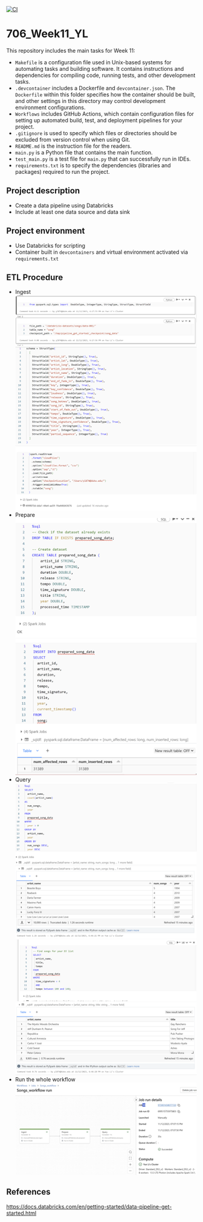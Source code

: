 [![CI](https://github.com/nogibjj/706_Week01_YL/actions/workflows/cicd.yml/badge.svg)](https://github.com/nogibjj/706_Week01_YL/actions/workflows/cicd.yml)

# 706_Week11_YL

This repository includes the main tasks for Week 11:

* `Makefile` is a configuration file used in Unix-based systems for automating tasks and building software. It contains instructions and dependencies for compiling code, running tests, and other development tasks.
* `.devcontainer` includes a Dockerfile and `devcontainer.json`. The `Dockerfile` within this folder specifies how the container should be built, and other settings in this directory may control development environment configurations.
* `Workflows` includes GitHub Actions, which contain configuration files for setting up automated build, test, and deployment pipelines for your project.
* `.gitignore` is used to specify which files or directories should be excluded from version control when using Git.
* `README.md` is the instruction file for the readers.
* `main.py` is a Python file that contains the main function.
* `test_main.py`  is a test file for `main.py` that can successfully run in IDEs.
* `requirements.txt` is to specify the dependencies (libraries and packages) required to run the project.

## Project description
* Create a data pipeline using Databricks
* Include at least one data source and data sink

## Project environment

* Use Databricks for scripting
* Container built in `devcontainers` and virtual environment activated via `requirements.txt`

## ETL Procedure

* Ingest
![Alt text](figures/ingest_1.png)
![Alt text](figures/ingest_2.png)
![Alt text](figures/ingest_3.png)
* Prepare
![Alt text](figures/prepare_1.png)
![Alt text](figures/prepare_2.png)
* Query
![Alt text](figures/query_1.png)
![Alt text](figures/query_2.png)
![Alt text](figures/query_3.png)
![Alt text](figures/query_4.png)
* Run the whole workflow 
![Alt text](figures/run.png)

## References
https://docs.databricks.com/en/getting-started/data-pipeline-get-started.html